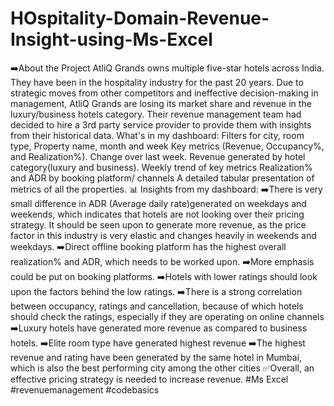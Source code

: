 # HOspitality-Domain-Revenue-Insight-using-Ms-Excel

➡️About the Project
AtliQ Grands owns multiple five-star hotels across India. They have been in the hospitality industry for the past 20 years. Due to strategic moves from other competitors and ineffective decision-making in management, AtliQ Grands are losing its market share and revenue in the luxury/business hotels category. Their revenue management team had decided to hire a 3rd party service provider to provide them with insights from their historical data.
What's in my dashboard:
Filters for city, room type, Property name, month and week Key metrics (Revenue, Occupancy%,  and Realization%). Change over last week.
Revenue generated by hotel category(luxury and business). Weekly trend of key metrics
Realization% and ADR by booking platform/ channels
A detailed tabular presentation of metrics of all the properties.
📊 Insights from my dashboard:
➡️There is very small difference in ADR (Average daily rate)generated on
weekdays and weekends, which indicates that hotels are not looking over their
pricing strategy. It should be seen upon to generate more revenue, as the price
factor in this industry is very elastic and changes heavily in weekends and
weekdays.
➡️Direct offline booking platform has the highest overall realization% and ADR, which needs to be worked upon.
➡️More emphasis could be put on booking platforms. ➡️Hotels with lower ratings should look upon the factors behind the low ratings.
➡️There is a strong correlation between occupancy, ratings and cancellation, because of which hotels should check the ratings, especially if they are operating on online channels
➡️Luxury hotels have generated more revenue as compared to business hotels.
➡️Elite room type have generated highest revenue
➡️The highest revenue and rating have been generated by the same hotel in Mumbai, which is also the best performing city among the other cities
✅️Overall, an effective pricing strategy is needed to increase revenue.
#Ms Excel #revenuemanagement #codebasics
